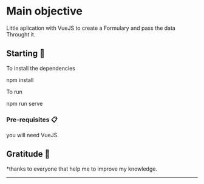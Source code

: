 # Main objective

Little aplication with VueJS to create a Formulary and pass the data Throught it.

## Starting 🚀

To install the dependencies

npm install

To run

npm run serve

### Pre-requisites 📋

you will need VueJS.

## Gratitude 🎁

\*thanks to everyone that help me to improve my knowledge.

---
